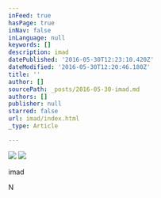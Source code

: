 ```yaml
---
inFeed: true
hasPage: true
inNav: false
inLanguage: null
keywords: []
description: imad
datePublished: '2016-05-30T12:23:10.420Z'
dateModified: '2016-05-30T12:20:46.180Z'
title: ''
author: []
sourcePath: _posts/2016-05-30-imad.md
authors: []
publisher: null
starred: false
url: imad/index.html
_type: Article

---
```

![](https://the-grid-user-content.s3-us-west-2.amazonaws.com/c15f8f95-d0a2-4c51-984f-0095cf825947.jpg)
![](https://the-grid-user-content.s3-us-west-2.amazonaws.com/9ef09ded-2c88-4fe7-8f87-3a6fc60e732c.jpg)

imad

N